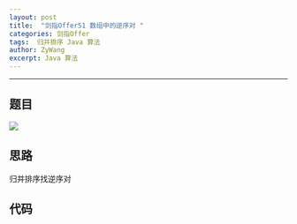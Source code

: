 ```yaml
---
layout: post
title:  "剑指Offer51 数组中的逆序对 "
categories: 剑指Offer
tags:  归并排序 Java 算法
author: ZyWang
excerpt: Java 算法 
---
```


****
## 题目 ##

![](https://s1.ax1x.com/2020/08/30/dbA2SP.jpg)

## 思路 ##

归并排序找逆序对

## 代码 ##

